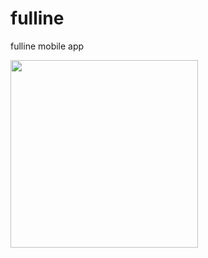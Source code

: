 # fulline
fulline mobile app

<img 
  src="https://github.com/spotorg/fulline-app/blob/main/readme/fulline-demo-1.jpg?raw=true"
  width="300"
/>

